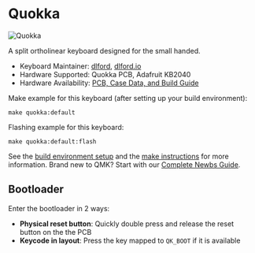 # Quokka

![Quokka](https://i.imgur.com/zqbb56ch.jpeg)

A split ortholinear keyboard designed for the small handed.

* Keyboard Maintainer: [dlford](https://github.com/dlford/), [dlford.io](https://www.dlford.io)
* Hardware Supported: Quokka PCB, Adafruit KB2040
* Hardware Availability: [PCB, Case Data, and Build Guide](https://github.com/dlford/quokka)

Make example for this keyboard (after setting up your build environment):

    make quokka:default

Flashing example for this keyboard:

    make quokka:default:flash

See the [build environment setup](https://docs.qmk.fm/#/getting_started_build_tools) and the [make instructions](https://docs.qmk.fm/#/getting_started_make_guide) for more information. Brand new to QMK? Start with our [Complete Newbs Guide](https://docs.qmk.fm/#/newbs).

## Bootloader

Enter the bootloader in 2 ways:

* **Physical reset button**: Quickly double press and release the reset button on the the PCB
* **Keycode in layout**: Press the key mapped to `QK_BOOT` if it is available
